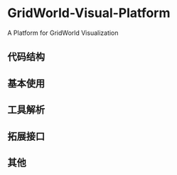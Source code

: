 # GridWorld-Visual-Platform

A Platform for GridWorld Visualization

## 代码结构

## 基本使用

## 工具解析

## 拓展接口

## 其他
